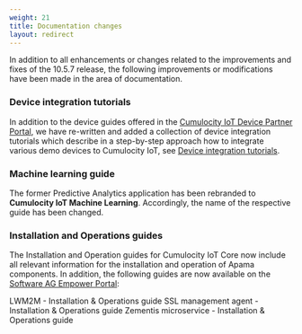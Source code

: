 ```yaml
---
weight: 21
title: Documentation changes
layout: redirect
---
```


In addition to all enhancements or changes related to the improvements and fixes of the 10.5.7 release, the following improvements or modifications have been made in the area of documentation.

### Device integration tutorials

In addition to the device guides offered in the [Cumulocity IoT Device Partner Portal](https://devicepartnerportal.softwareag.com/web/#/), we have re-written and added a collection of device integration tutorials which describe in a step-by-step approach how to integrate various demo devices to Cumulocity IoT, see [Device integration tutorials](/device-integration-tutorials).

### Machine learning guide

The former Predictive Analytics application has been rebranded to **Cumulocity IoT Machine Learning**. Accordingly, the name of the respective guide has been changed.

### Installation and Operations guides

The Installation and Operation guides for Cumulocity IoT Core now include all relevant information for the installation and operation of Apama components. In addition, the following guides are now available on the [Software AG Empower Portal](https://documentation.softwareag.com/):

LWM2M - Installation & Operations guide
SSL management agent - Installation & Operations guide
Zementis microservice - Installation & Operations guide



